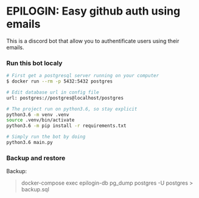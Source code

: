 # EPILOGIN: Easy github auth using emails

This is a discord bot that allow you to authentificate users using their emails.

### Run this bot localy

```bash
# First get a postgresql server running on your computer
$ docker run --rm -p 5432:5432 postgres

# Edit database url in config file
url: postgres://postgres@localhost/postgres

# The project run on python3.6, so stay explicit
python3.6 -m venv .venv
source .venv/bin/activate
python3.6 -m pip install -r requirements.txt

# Simply run the bot by doing
python3.6 main.py
```

### Backup and restore

Backup:
> docker-compose exec epilogin-db pg_dump postgres -U postgres  > backup.sql
